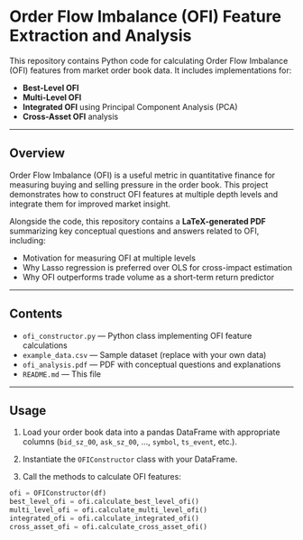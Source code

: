# Order Flow Imbalance (OFI) Feature Extraction and Analysis

This repository contains Python code for calculating Order Flow Imbalance (OFI) features from market order book data. It includes implementations for:

- **Best-Level OFI**  
- **Multi-Level OFI**  
- **Integrated OFI** using Principal Component Analysis (PCA)  
- **Cross-Asset OFI** analysis  

---

## Overview

Order Flow Imbalance (OFI) is a useful metric in quantitative finance for measuring buying and selling pressure in the order book. This project demonstrates how to construct OFI features at multiple depth levels and integrate them for improved market insight.

Alongside the code, this repository contains a **LaTeX-generated PDF** summarizing key conceptual questions and answers related to OFI, including:

- Motivation for measuring OFI at multiple levels  
- Why Lasso regression is preferred over OLS for cross-impact estimation  
- Why OFI outperforms trade volume as a short-term return predictor  

---

## Contents

- `ofi_constructor.py` — Python class implementing OFI feature calculations  
- `example_data.csv` — Sample dataset (replace with your own data)  
- `ofi_analysis.pdf` — PDF with conceptual questions and explanations  
- `README.md` — This file  

---

## Usage

1. Load your order book data into a pandas DataFrame with appropriate columns (`bid_sz_00`, `ask_sz_00`, ..., `symbol`, `ts_event`, etc.).

2. Instantiate the `OFIConstructor` class with your DataFrame.

3. Call the methods to calculate OFI features:

```python
ofi = OFIConstructor(df)
best_level_ofi = ofi.calculate_best_level_ofi()
multi_level_ofi = ofi.calculate_multi_level_ofi()
integrated_ofi = ofi.calculate_integrated_ofi()
cross_asset_ofi = ofi.calculate_cross_asset_ofi()
